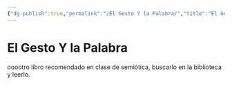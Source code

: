 ```yaml
---
{"dg-publish":true,"permalink":"/El Gesto Y la Palabra/","title":"El Gesto Y la Palabra","tags":["Referencia,"],"noteIcon":"","created":"2023-04-26T10:15:04.626-05:00","updated":"2023-07-30T16:17:29.178-05:00"}
---
```



# El Gesto Y la Palabra

ooootro libro recomendado en clase de semiótica, buscarlo en la biblioteca y leerlo.
